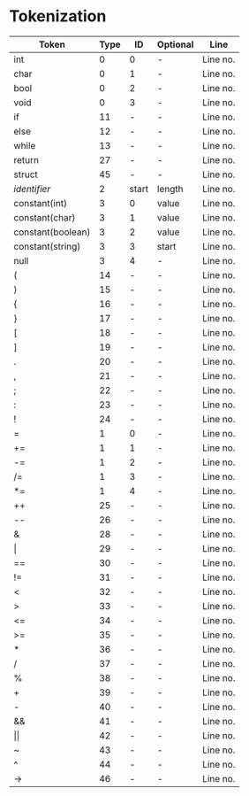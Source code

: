# Tokenization
Token | Type | ID | Optional | Line 
----- | ---- | -- | -------- | ----
int | 0 | 0 | - | Line no.
char | 0 | 1 | - | Line no.
bool | 0 | 2 | - | Line no.
void | 0 | 3 | - | Line no.
if | 11 | - | - | Line no.
else | 12 | - | - | Line no.
while | 13 | - | - | Line no.
return | 27 | - | - | Line no.
struct | 45 | - | - | Line no.
*identifier* | 2 | start | length | Line no.
constant(int) | 3 | 0 | value | Line no.
constant(char) | 3 | 1 | value | Line no.
constant(boolean) | 3 | 2 | value | Line no.
constant(string) | 3 | 3 | start | Line no.
null | 3 | 4 | - | Line no.
( | 14 | - | - | Line no.
) | 15 | - | - | Line no.
{ | 16 | - | - | Line no.
} | 17 | - | - | Line no.
[ | 18 | - | - | Line no.
] | 19 | - | - | Line no.
. | 20 | - | - | Line no.
, | 21 | - | - | Line no.
; | 22 | - | - | Line no.
: | 23 | - | - | Line no.
! | 24 | - | - | Line no.
= | 1 | 0 | - | Line no.
+= | 1 | 1 | - | Line no.
-= | 1 | 2 | - | Line no.
/= | 1 | 3 | - | Line no.
*= | 1 | 4 | - | Line no.
++ | 25 | - | - | Line no.
-- | 26 | - | - | Line no.
& | 28 | - | - | Line no.
\| | 29 | - | - | Line no.
== | 30 | - | - | Line no.
!= | 31 | - | - | Line no.
< | 32 | - | - | Line no.
\> | 33 | - | - | Line no.
<= | 34 | - | - | Line no.
\>= | 35 | - | - | Line no.
\* | 36 | - | - | Line no.
/ | 37 | - | - | Line no.
% | 38 | - | - | Line no.
\+ | 39 | - | - | Line no.
\- | 40 | - | - | Line no.
&& | 41 | - | - | Line no.
\|\| | 42 | - | -  | Line no.
~ | 43 | - | - | Line no.
^ | 44 | - | - | Line no.
-> | 46 | - | - | Line no.